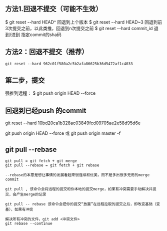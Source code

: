 ## 方法1.回退不提交（可能不生效）

$ git reset --hard HEAD^ 回退到上个版本
$ git reset --hard HEAD~3 回退到前3次提交之前，以此类推，回退到n次提交之前
$ git reset --hard commit_id 退到/进到 指定commit的sha码

## 方法2：回退不提交（推荐）
```
git reset --hard 962c01f580a2c5b2afa86625b36d5472af1c4033
```

## 第二步，提交
强推到远程：
$ 
git push origin HEAD --force



## 回退到已经push 的commit
git reset --hard 10bd20ca1b328ac03849fcd09705ae2e58d95d6e

git push origin HEAD --force
或
git push origin master -f

## git pull --rebase
```
git pull = git fetch + git merge
git pull --rebase = git fetch + git rebase

--rebase的本意是想让事情的发展看起来很连续和优美，而不是多出很多无用的merge commit

git pull , 该命令会将远程的提交和你本地的提交merge，如果有冲突需要手动解决并提交，会产生merge的记录

git pull -- rebase 该命令会把你的提交“放置”在远程拉取的提交之后，即改变基础（变基），如果有冲突

解决所有冲突的文件，git add <冲突文件>
git rebase --continue
```